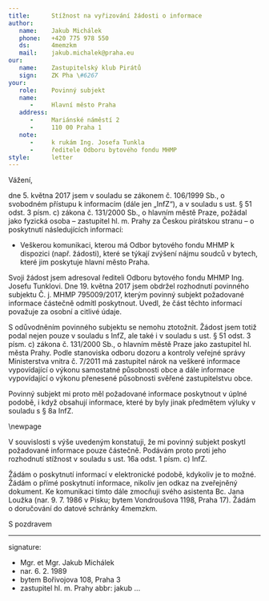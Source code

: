 ```yaml
---
title:      Stížnost na vyřizování žádosti o informace
author:
   name:    Jakub Michálek
   phone:   +420 775 978 550
   ds:      4memzkm
   mail:    jakub.michalek@praha.eu
our:
   name:    Zastupitelský klub Pirátů
   sign:    ZK Pha \#6267
your:
   role:    Povinný subjekt
   name:    
      -     Hlavní město Praha
   address:
      -     Mariánské náměstí 2
      -     110 00 Praha 1
   note:
      -     k rukám Ing. Josefa Tunkla
      -     ředitele Odboru bytového fondu MHMP
style:      letter
---
```


Vážení,

dne 5. května 2017 jsem v souladu se zákonem č. 106/1999 Sb., o svobodném přístupu k informacím (dále jen „InfZ“), a v souladu s ust. § 51 odst. 3 písm. c) zákona č. 131/2000 Sb., o hlavním městě Praze, požádal jako fyzická osoba – zastupitel hl. m. Prahy za Českou pirátskou stranu – o poskytnutí následujících informací:

* Veškerou komunikaci, kterou má Odbor bytového fondu MHMP k dispozici (např. žádosti), které se týkají zvýšení nájmu soudců v bytech, které jim poskytuje hlavní město Praha. 

Svoji žádost jsem adresoval řediteli Odboru bytového fondu MHMP Ing. Josefu Tunklovi. Dne 19. května 2017 jsem obdržel rozhodnutí povinného subjektu Č. j. MHMP 795009/2017, kterým povinný subjekt požadované informace částečně odmítl poskytnout. Uvedl, že část těchto informací považuje za osobní a citlivé údaje. 

S odůvodněním povinného subjektu se nemohu ztotožnit. Žádost jsem totiž podal nejen pouze v souladu s InfZ, ale také i v souladu s ust. § 51 odst. 3 písm. c) zákona č. 131/2000 Sb., o hlavním městě Praze jako zastupitel hl. města Prahy. Podle stanoviska odboru dozoru a kontroly veřejné správy Ministerstva vnitra č. 7/2011 má zastupitel nárok na veškeré informace vypovídající o výkonu samostatné působnosti obce a dále informace vypovídající o výkonu přenesené působnosti svěřené zastupitelstvu obce. 

Povinný subjekt mi proto měl požadované informace poskytnout v úplné podobě, i když obsahují informace, které by byly jinak předmětem výluky v souladu s § 8a InfZ. 

\newpage

V souvislosti s výše uvedeným konstatuji, že mi povinný subjekt poskytl požadované informace pouze částečně. Podávám proto proti jeho rozhodnutí stížnost v souladu s ust. 16a odst. 1 písm. c) InfZ.

Žádám o poskytnutí informací v elektronické podobě, kdykoliv je to možné. Žádám o přímé poskytnutí informace, nikoliv jen odkaz na zveřejněný dokument. Ke komunikaci tímto dále zmocňuji svého asistenta Bc. Jana Loužka (nar. 9. 7. 1986 v Písku; bytem Vondroušova 1198, Praha 17). Žádám o doručování do datové schránky 4memzkm.

S pozdravem

---
signature: 
  - Mgr. et Mgr. Jakub Michálek
  - nar. 6. 2. 1989
  - bytem Bořivojova 108, Praha 3
  - zastupitel hl. m. Prahy
abbr:       jakub
...
